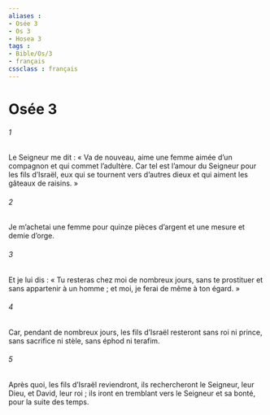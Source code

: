 ```yaml
---
aliases : 
- Osée 3
- Os 3
- Hosea 3
tags : 
- Bible/Os/3
- français
cssclass : français
---
```


# Osée 3

###### 1
Le Seigneur me dit :
« Va de nouveau,
aime une femme aimée d’un compagnon
et qui commet l’adultère.
Car tel est l’amour du Seigneur
pour les fils d’Israël,
eux qui se tournent vers d’autres dieux
et qui aiment les gâteaux de raisins. »
###### 2
Je m’achetai une femme pour quinze pièces d’argent
et une mesure et demie d’orge.
###### 3
Et je lui dis :
« Tu resteras chez moi de nombreux jours,
sans te prostituer et sans appartenir à un homme ;
et moi, je ferai de même à ton égard. »
###### 4
Car, pendant de nombreux jours,
les fils d’Israël resteront
sans roi ni prince,
sans sacrifice ni stèle,
sans éphod ni terafim.
###### 5
Après quoi, les fils d’Israël reviendront,
ils rechercheront le Seigneur, leur Dieu,
et David, leur roi ;
ils iront en tremblant vers le Seigneur et sa bonté,
pour la suite des temps.
